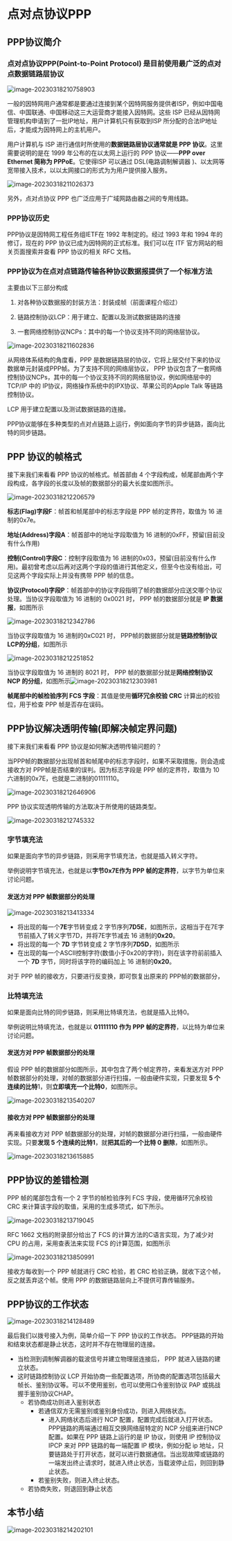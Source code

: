 # 点对点协议PPP

## PPP协议简介

### 点对点协议PPP(Point-to-Point Protocol) 是目前使用最广泛的点对点数据链路层协议



![image-20230318210758903](./assets/image-20230318210758903.png)

一般的因特网用户通常都是要通过连接到某个因特网服务提供者ISP，例如中国电信、中国联通、中国移动这三大运营商才能接入因特网。这些 ISP 已经从因特网管理机构申请到了一批IP地址，用户计算机只有获取到ISP 所分配的合法IP地址后，才能成为因特网上的主机用户。

用户计算机与 ISP 进行通信时所使用的**数据链路层协议通常就是 PPP 协议**。这里需要说明的是在 1999 年公布的在以太网上运行的 PPP 协议——**PPP over Ethernet 简称为 PPPoE**。它使得ISP 可以通过 DSL(电路调制解调器 )、以太网等宽带接入技术，以以太网接口的形式为为用户提供接入服务。

![image-20230318211026373](./assets/image-20230318211026373.png)

另外，点对点协议 PPP 也广泛应用于广域网路由器之间的专用线路。

### PPP协议历史

PPP协议是因特网工程任务组IETF在 1992 年制定的。经过 1993 年和 1994 年的修订，现在的 PPP 协议已成为因特网的正式标准。我们可以在 ITF 官方网站的相关页面搜索并查看 PPP 协议的相关 RFC 文档。

### PPP协议为在点对点链路传输各种协议数据报提供了一个标准方法

主要由以下三部分构成

1. 对各种协议数据报的封装方法：封装成帧（前面课程介绍过）

2. 链路控制协议LCP：用于建立、配置以及测试数据链路的连接

3. 一套网络控制协议NCPs：其中的每一个协议支持不同的网络层协议。

![image-20230318211602836](./assets/image-20230318211602836.png)

从网络体系结构的角度看，PPP 是数据链路层的协议，它将上层交付下来的协议数据单元封装成PPP帧。为了支持不同的网络层协议， PPP 协议包含了一套网络控制协议NCPs，其中的每一个协议支持不同的网络层协议，例如网络层中的 TCP/IP 中的 IP协议，网络操作系统中的IPX协议、苹果公司的Apple Talk 等链路控制协议。 

LCP 用于建立配置以及测试数据链路的连接。

 PPP协议能够在多种类型的点对点链路上运行，例如面向字节的异步链路，面向比特的同步链路。

## PPP 协议的帧格式

接下来我们来看看 PPP 协议的帧格式。帧首部由 4 个字段构成，帧尾部由两个字段构成，各字段的长度以及帧的数据部分的最大长度如图所示。

![image-20230318212206579](./assets/image-20230318212206579.png)

**标志(Flag)字段F**：帧首和帧尾部中的标志字段是 PPP 帧的定界符，取值为 16 进制的0x7e。

**地址(Address)字段A**：帧首部中的地址字段取值为 16 进制的0xFF，预留(目前没有什么作用)

**控制(Control)字段C**：控制字段取值为 16 进制的0x03，预留(目前没有什么作用)。最初曾考虑以后再对这两个字段的值进行其他定义，但至今也没有给出，可见这两个字段实际上并没有携带 PPP 帧的信息。

**协议(Protocol)字段P**：帧首部中的协议字段指明了帧的数据部分应送交哪个协议处理。当协议字段取值为 16 进制的 0x0021 时， PPP 帧的数据部分就是 **IP 数据报**，如图所示



![image-20230318212342786](./assets/image-20230318212342786.png)

当协议字段取值为 16 进制的0xC021 时， PPP帧的数据部分就是**链路控制协议LCP的分组**，如图所示

![image-20230318212251852](./assets/image-20230318212251852.png)

当协议字段取值为 16 进制的 8021 时， PPP 帧的数据部分就是**网络控制协议 NCP 的分组**，如图所示![image-20230318212303981](./assets/image-20230318212303981.png)

**帧尾部中的帧检验序列 FCS 字段**：其值是使用**循环冗余校验 CRC** 计算出的校验位，用于检查 PPP 帧是否存在误码。

## PPP协议解决透明传输(即解决帧定界问题)

接下来我们来看看 PPP 协议是如何解决透明传输问题的？

当PPP帧的数据部分出现帧首和帧尾中的标志字段时，如果不采取措施，则会造成接收方对 PPP帧是否结束的误判。因为标志字段是 PPP 帧的定界符，取值为 10 六进制的0x7E，也就是二进制的01111110。

![image-20230318212646906](./assets/image-20230318212646906.png)

PPP 协议实现透明传输的方法取决于所使用的链路类型。

![image-20230318212745332](./assets/image-20230318212745332.png)

### 字节填充法

如果是面向字节的异步链路，则采用字节填充法，也就是插入转义字符。

举例说明字节填充法，也就是以**字节0x7E作为 PPP 帧的定界符**，以字节为单位来讨论问题。

#### 发送方对 PPP 帧数据部分的处理

![image-20230318213413334](./assets/image-20230318213413334.png)

- 将出现的每一个**7E**字节转变成 2 字节序列**7D5E**，如图所示，这相当于在7E字节前插入了转义字节7D，并将7E字节减去 16 进制的**0x20**。
- 将出现的每一个 **7D** 字节转变成 2 字节序列**7D5D**，如图所示
- 在出现的每一个ASCII控制字符(数值小于0x20的字符)，则在该字符前前插入一个 **7D** 字节，同时将该字符的编码加上 16 进制的**0x20**。

对于 PPP 帧的接收方，只要进行反变换，即可恢复出原来的 PPP帧的数据部分，

### 比特填充法

如果是面向比特的同步链路，则采用比特填充法，也就是插入比特0。

举例说明比特填充法，也就是以 **01111110 作为 PPP 帧的定界符**，以比特为单位来讨论问题。

#### 发送方对 PPP 帧数据部分的处理

假设 PPP 帧的数据部分如图所示，其中包含了两个帧定界符，来看发送方对 PPP 帧数据部分的处理，对帧的数据部分进行扫描，一般由硬件实现，只要发现 **5 个连续的比特**1，则**立即填充一个比特0**，如图所示。

![image-20230318213540207](./assets/image-20230318213540207.png)

#### 接收方对 PPP 帧数据部分的处理

再来看接收方对 PPP 帧数据部分的处理，对帧的数据部分进行扫描，一般由硬件实现。只要**发现 5 个连续的比特1**，就**把其后的一个比特 0 删除**，如图所示。

![image-20230318213615885](./assets/image-20230318213615885.png)

## PPP协议的差错检测

PPP 帧的尾部包含有一个 2 字节的帧检验序列 FCS 字段，使用循环冗余校验 CRC 来计算该字段的取值，采用的生成多项式，如下所示。 

![image-20230318213719045](./assets/image-20230318213719045.png)

RFC 1662 文档的附录部分给出了 FCS 的计算方法的C语言实现，为了减少对 CPU 的占用，采用查表法来实现 FCS 的计算范围，如图所示

![image-20230318213850991](./assets/image-20230318213850991.png)

接收方每收到一个 PPP 帧就进行 CRC 检验，若 CRC 检验正确，就收下这个帧，反之就丢弃这个帧。使用 PPP 的数据链路层向上不提供可靠传输服务。

## PPP协议的工作状态

![image-20230318214128489](./assets/image-20230318214128489.png)

最后我们以拨号接入为例，简单介绍一下 PPP 协议的工作状态。 PPP链路的开始和结束状态都是静止状态，这时并不存在物理层的连接。

- 当检测到调制解调器的载波信号并建立物理层连接后， PPP 就进入链路的建立状态。
- 这时链路控制协议 LCP 开始协商一些配置选项，所协商的配置选项包括最大帧长、鉴别协议等。可以不使用鉴别，也可以使用口令鉴别协议 PAP 或挑战握手鉴别协议CHAP。
  - 若协商成功则进入鉴别状态
    - 若通信双方无需鉴别或鉴别身份成功，则进入网络状态。
      - 进入网络状态后进行 NCP 配置，配置完成后就进入打开状态。PPP链路的两端通过相互交换网络层特定的 NCP 分组来进行NCP配置。如果在 PPP 链路上运行的是 IP 协议，则使用 IP 控制协议 IPCP 来对 PPP 链路的每一端配置 IP 模块，例如分配 ip 地址，只要链路处于打开状态，就可以进行数据通信。当出现故障或链路的一端发出终止请求时，就进入终止状态，当载波停止后，则回到静止状态。
    - 若鉴别失败，则进入终止状态。
  - 若协商失败，则退回到静止状态

## 本节小结

![image-20230318214202101](./assets/image-20230318214202101.png)